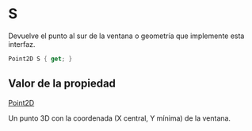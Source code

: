 # S

Devuelve el punto al sur de la ventana o geometría que implemente esta interfaz.

```csharp
Point2D S { get; }
```

## Valor de la propiedad

[Point2D](../../Point2D.md)

Un punto 3D con la coordenada \(X central, Y mínima\) de la ventana.

